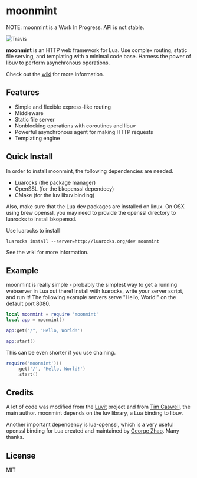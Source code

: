 # moonmint

NOTE: moonmint is a Work In Progress. API is not stable.

![Travis](https://travis-ci.org/bakpakin/moonmint.svg?branch=master)

__moonmint__ is an HTTP web framework for Lua.
Use complex routing, static file serving, and templating with a
minimal code base. Harness the power of libuv to perform asynchronous operations.

Check out the [wiki](https://github.com/bakpakin/moonmint/wiki) for more information.

## Features

* Simple and flexible express-like routing
* Middleware
* Static file server
* Nonblocking operations with coroutines and libuv
* Powerful asynchronous agent for making HTTP requests
* Templating engine

## Quick Install

In order to install moonmint, the following dependencies are needed.

* Luarocks (the package manager)
* OpenSSL (for the bkopenssl dependecy)
* CMake (for the luv libuv binding)

Also, make sure that the Lua dev packages are installed on linux.
On OSX using brew openssl, you may need to provide the openssl
directory to luarocks to install bkopenssl.

Use luarocks to install
```
luarocks install --server=http://luarocks.org/dev moonmint
```

See the wiki for more information.

## Example

moonmint is really simple - probably the simplest way to get a running webserver in Lua out there!
Install with luarocks,  write your server script, and run it!
The following example servers serve "Hello, World!" on the default port 8080.

```lua
local moonmint = require 'moonmint'
local app = moonmint()

app:get("/", 'Hello, World!')

app:start()
```

This can be even shorter if you use chaining.

```lua
require('moonmint')()
    :get('/', 'Hello, World!')
    :start()
```
## Credits

A lot of code was modified from the [Luvit](https://luvit.io/) project and from [Tim Caswell](https://twitter.com/creationix), the main author.
moonmint depends on the luv library, a Lua binding to libuv.

Another important dependency is lua-openssl, which is a very useful openssl binding for Lua created and maintained
by [George Zhao](https://github.com/zhaozg). Many thanks.

## License

MIT
